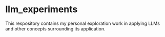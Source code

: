 # llm_experiments
This respository contains my personal exploration work in applying LLMs and other concepts surrounding its application.
